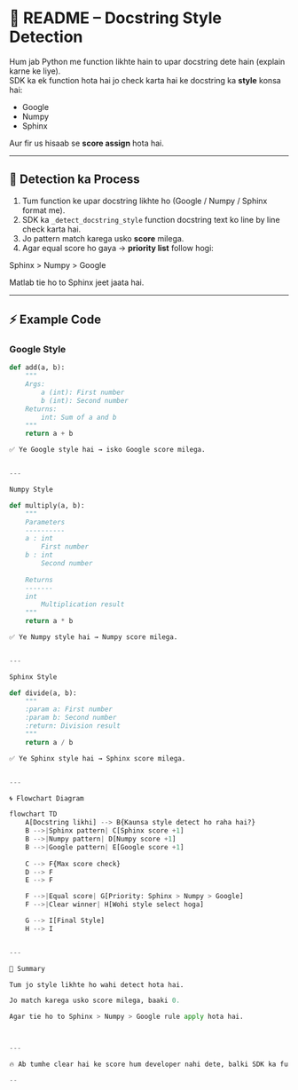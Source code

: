 

# 📘 README – Docstring Style Detection  

Hum jab Python me function likhte hain to upar docstring dete hain (explain karne ke liye).  
SDK ka ek function hota hai jo check karta hai ke docstring ka **style** konsa hai:  
- Google  
- Numpy  
- Sphinx  

Aur fir us hisaab se **score assign** hota hai.  

---

## 🔎 Detection ka Process

1. Tum function ke upar docstring likhte ho (Google / Numpy / Sphinx format me).  
2. SDK ka `_detect_docstring_style` function docstring text ko line by line check karta hai.  
3. Jo pattern match karega usko **score** milega.  
4. Agar equal score ho gaya → **priority list** follow hogi:

Sphinx > Numpy > Google

Matlab tie ho to Sphinx jeet jaata hai.  

---

## ⚡ Example Code

### Google Style
```python
def add(a, b):
    """
    Args:
        a (int): First number
        b (int): Second number
    Returns:
        int: Sum of a and b
    """
    return a + b

✅ Ye Google style hai → isko Google score milega.


---

Numpy Style

def multiply(a, b):
    """
    Parameters
    ----------
    a : int
        First number
    b : int
        Second number
    
    Returns
    -------
    int
        Multiplication result
    """
    return a * b

✅ Ye Numpy style hai → Numpy score milega.


---

Sphinx Style

def divide(a, b):
    """
    :param a: First number
    :param b: Second number
    :return: Division result
    """
    return a / b

✅ Ye Sphinx style hai → Sphinx score milega.


---

🌀 Flowchart Diagram

flowchart TD
    A[Docstring likhi] --> B{Kaunsa style detect ho raha hai?}
    B -->|Sphinx pattern| C[Sphinx score +1]
    B -->|Numpy pattern| D[Numpy score +1]
    B -->|Google pattern| E[Google score +1]
    
    C --> F{Max score check}
    D --> F
    E --> F

    F -->|Equal score| G[Priority: Sphinx > Numpy > Google]
    F -->|Clear winner| H[Wohi style select hoga]

    G --> I[Final Style]
    H --> I


---

📝 Summary

Tum jo style likhte ho wahi detect hota hai.

Jo match karega usko score milega, baaki 0.

Agar tie ho to Sphinx > Numpy > Google rule apply hota hai.



---

🔥 Ab tumhe clear hai ke score hum developer nahi dete, balki SDK ka function dete hai jo docstring ke format ko analyze karta hai.

--
